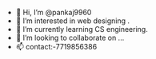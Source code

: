 - 👋 Hi, I’m @pankaj9960
- 👀 I’m interested in web designing .
- 🌱 I’m currently learning CS engineering.
- 💞️ I’m looking to collaborate on ...
- 📫 contact:-7719856386

<!---
pankaj9960/pankaj9960 is a ✨ special ✨ repository because its `README.md` (this file) appears on your GitHub profile.
You can click the Preview link to take a look at your changes.
--->
